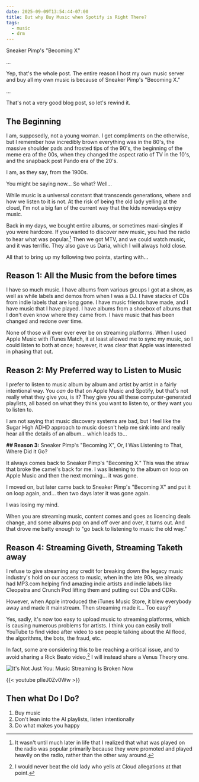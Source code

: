 ```yaml
---
date: 2025-09-09T13:54:44-07:00
title: But why Buy Music when Spotify is Right There?
tags:
  - music
  - drm
---
```


Sneaker Pimp's "Becoming X"

…

Yep, that's the whole post. The entire reason I host my own music server and buy all my own music is because of Sneaker Pimp's "Becoming X."

…

That's not a very good blog post, so let's rewind it.

## The Beginning

I am, supposedly, not a young woman. I get compliments on the otherwise, but I remember how incredibly brown everything was in the 80's, the massive shoulder pads and frosted tips of the 90's, the beginning of the meme era of the 00s, when they changed the aspect ratio of TV in the 10's, and the snapback post Pando era of the 20's.

I am, as they say, from the 1900s.

You might be saying now… So what? Well…

While music is a universal constant that transcends generations, where and how we listen to it is not. At the risk of being the old lady yelling at the cloud, I'm not a big fan of the current way that the kids nowadays enjoy music.

Back in my days, we bought entire albums, or sometimes maxi-singles if you were hardcore. If you wanted to discover new music, you had the radio to hear what was popular.[^1] Then we got MTV, and we could watch music, and it was terrific. They also gave us Daria, which I will always hold close.

[^1]: It wasn't until much later in life that I realized that what was played on the radio was popular primarily because they were promoted and played heavily on the radio, rather than the other way around.

All that to bring up my following two points, starting with…

## Reason 1: All the Music from the before times

I have so much music. I have albums from various groups I got at a show, as well as while labels and demos from when I was a DJ. I have stacks of CDs from indie labels that are long gone. I have music friends have made, and I have music that I have played. I have albums from a shoebox of albums that I don't even know where they came from. I have music that has been changed and redone over time.

None of those will ever ever ever be on streaming platforms. When I used Apple Music with iTunes Match, it at least allowed me to sync my music, so I could listen to both at once; however, it was clear that Apple was interested in phasing that out.

## Reason 2: My Preferred way to Listen to Music

I prefer to listen to music album by album and artist by artist in a fairly intentional way. You _can_ do that on Apple Music and Spotify, but that's not really what they give you, is it? They give you all these computer-generated playlists, all based on what they think you want to listen to, or they want you to listen to.

I am not saying that music discovery systems are bad, but I feel like the Sugar High ADHD approach to music doesn't help me sink into and really hear all the details of an album… which leads to…

**## Reason 3:** Sneaker Pimp's "Becoming X", Or, I Was Listening to That, Where Did it Go?

It always comes back to Sneaker Pimp's "Becoming X." This was the straw that broke the camel's back for me. I was listening to the album on loop on Apple Music and then the next morning… it was gone.

I moved on, but later came back to Sneaker Pimp's "Becoming X" and put it on loop again, and… then two days later it was gone again.

I was losing my mind.

When you are streaming music, content comes and goes as licencing deals change, and some albums pop on and off over and over, it turns out. And that drove me batty enough to "go back to listening to music the old way."

## Reason 4: Streaming Giveth, Streaming Taketh away

I refuse to give streaming any credit for breaking down the legacy music industry's hold on our access to music, when in the late 90s, we already had MP3.com helping find amazing indie artists and indie labels like Cleopatra and Crunch Pod lifting them and putting out CDs and CDRs.

However, when Apple introduced the iTunes Music Store, it blew everybody away and made it mainstream. Then streaming made it… Too easy?

Yes, sadly, it's now too easy to upload music to streaming platforms, which is causing numerous problems for artists. I think you can easily troll YouTube to find video after video to see people talking about the AI flood, the algorithms, the bots, the fraud, etc.

In fact, some are considering this to be reaching a critical issue, and to avoid sharing a Rick Beato video,[^2] I will instead share a Venus Theory one.

[^2]: I would never beat the old lady who yells at Cloud allegations at that point.

![It's Not Just You: Music Streaming Is Broken Now](https://www.youtube.com/watch?v=plleJ0Zv0Ww)

{{< youtube plleJ0Zv0Ww >}}

## Then what Do I Do?

1. Buy music
2. Don't lean into the AI playlists, listen intentionally
3. Do what makes you happy
